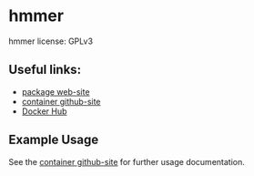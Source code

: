 # hmmer

hmmer license: GPLv3

## Useful links:
 
 * [package web-site](https://github.com/timflutre/eqtlbma)
 * [container github-site](https://github.com/c-omics/hmmer)
 * [Docker Hub](https://hub.docker.com/u/comics/)

## Example Usage
See the [container github-site](https://github.com/c-omics/) for further usage documentation.


